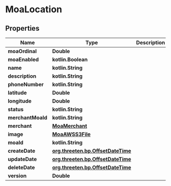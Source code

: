 
# MoaLocation

## Properties
Name | Type | Description | Notes
------------ | ------------- | ------------- | -------------
**moaOrdinal** | **Double** |  |  [optional]
**moaEnabled** | **kotlin.Boolean** |  |  [optional]
**name** | **kotlin.String** |  |  [optional]
**description** | **kotlin.String** |  |  [optional]
**phoneNumber** | **kotlin.String** |  |  [optional]
**latitude** | **Double** |  |  [optional]
**longitude** | **Double** |  |  [optional]
**status** | **kotlin.String** |  |  [optional]
**merchantMoaId** | **kotlin.String** |  |  [optional]
**merchant** | [**MoaMerchant**](MoaMerchant.md) |  |  [optional]
**image** | [**MoaAWSS3File**](MoaAWSS3File.md) |  |  [optional]
**moaId** | **kotlin.String** |  |  [optional]
**createDate** | [**org.threeten.bp.OffsetDateTime**](org.threeten.bp.OffsetDateTime.md) |  |  [optional]
**updateDate** | [**org.threeten.bp.OffsetDateTime**](org.threeten.bp.OffsetDateTime.md) |  |  [optional]
**deleteDate** | [**org.threeten.bp.OffsetDateTime**](org.threeten.bp.OffsetDateTime.md) |  |  [optional]
**version** | **Double** |  |  [optional]



